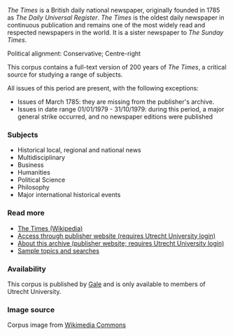 *The Times* is a British daily national newspaper, originally founded in 1785 as *The Daily Universal Register*. *The Times* is the oldest daily newspaper in continuous publication and remains one of the most widely read and respected newspapers in the world. It is a sister newspaper to *The Sunday Times*.

Political alignment: Conservative; Centre-right

This corpus contains a full-text version of 200 years of *The Times*, a critical source for studying a range of subjects.

All issues of this period are present, with the following exceptions:
- Issues of March 1785: they are missing from the publisher's archive.
- Issues in date range 01/01/1979 - 31/10/1979: during this period, a major general strike occurred, and no newspaper editions were published

### Subjects

- Historical local, regional and national news
- Multidisciplinary
- Business
- Humanities
- Political Science
- Philosophy
- Major international historical events

### Read more

- [The Times (Wikipedia)](https://en.wikipedia.org/wiki/The_Times)
- [Access through publisher website (requires Utrecht University login)](https://go-gale-com.proxy.library.uu.nl/ps/start.do?p=TTDA&u=utrecht)
- [About this archive (publisher website; requires Utrecht University login)](https://go-gale-com.proxy.library.uu.nl/ps/helpCenter?userGroupName=utrecht&inPS=true&nspage=true&prodId=TTDA&docId=QCOGMG579883681)
- [Sample topics and searches](https://go-gale-com.proxy.library.uu.nl/ps/helpCenter?userGroupName=utrecht&inPS=true&nspage=true&prodId=TTDA&docId=GCANVE436736839&title=Sample%20Topics%20and%20Searches)

### Availability

This corpus is published by [Gale](https://en.wikipedia.org/wiki/Gale_(publisher)) and is only available to members of Utrecht University.

### Image source

Corpus image from [Wikimedia Commons](https://commons.wikimedia.org/wiki/File:Twice_round_the_clock;_or,_The_hours_of_the_day_and_night_in_London_(1859)_(14776691334).jpg)
